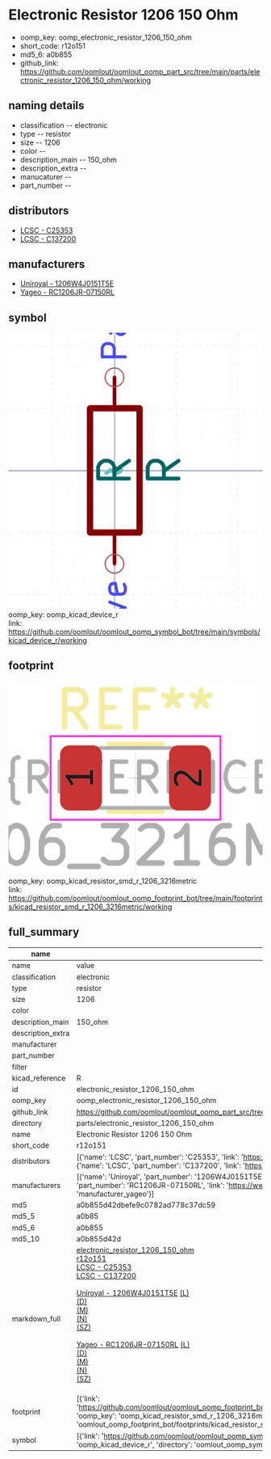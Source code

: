 # Electronic Resistor 1206 150 Ohm

  
* oomp_key: oomp_electronic_resistor_1206_150_ohm 
* short_code: r12o151
* md5_6: a0b855  
* github_link: https://github.com/oomlout/oomlout_oomp_part_src/tree/main/parts/electronic_resistor_1206_150_ohm/working  
## naming details
* classification -- electronic
* type -- resistor
* size -- 1206
* color -- 
* description_main -- 150_ohm
* description_extra -- 
* manucaturer -- 
* part_number -- 

## distributors
* [LCSC - C25353](https://lcsc.com/product-detail/C25353.html)  
* [LCSC - C137200](https://lcsc.com/product-detail/C137200.html)  

## manufacturers
* [Uniroyal - 1206W4J0151T5E]()  
* [Yageo - RC1206JR-07150RL](https://www.yageo.com/en/Chart/Download/pdf/RC1206JR-07150RL)  

## symbol

![](symbol/0/working/working_600.png)  
oomp_key: oomp_kicad_device_r  
link: https://github.com/oomlout/oomlout_oomp_symbol_bot/tree/main/symbols/kicad_device_r/working  

## footprint

![](footprint/0/working/working_600.png)  
oomp_key: oomp_kicad_resistor_smd_r_1206_3216metric  
link: https://github.com/oomlout/oomlout_oomp_footprint_bot/tree/main/footprints/kicad_resistor_smd_r_1206_3216metric/working  

## full_summary
| name | value | 
| --- | --- | 
| name | value | 
| classification | electronic | 
| type | resistor | 
| size | 1206 | 
| color |  | 
| description_main | 150_ohm | 
| description_extra |  | 
| manufacturer |  | 
| part_number |  | 
| filter |  | 
| kicad_reference | R | 
| id | electronic_resistor_1206_150_ohm | 
| oomp_key | oomp_electronic_resistor_1206_150_ohm | 
| github_link | https://github.com/oomlout/oomlout_oomp_part_src/tree/main/parts/electronic_resistor_1206_150_ohm/working | 
| directory | parts/electronic_resistor_1206_150_ohm | 
| name | Electronic Resistor 1206 150 Ohm | 
| short_code | r12o151 | 
| distributors | [{'name': 'LCSC', 'part_number': 'C25353', 'link': 'https://lcsc.com/product-detail/C25353.html', 'id': 'distributor_lcsc'}, {'name': 'LCSC', 'part_number': 'C137200', 'link': 'https://lcsc.com/product-detail/C137200.html', 'id': 'distributor_lcsc'}] | 
| manufacturers | [{'name': 'Uniroyal', 'part_number': '1206W4J0151T5E', 'link': '', 'id': 'manufacturer_uniroyal'}, {'name': 'Yageo', 'part_number': 'RC1206JR-07150RL', 'link': 'https://www.yageo.com/en/Chart/Download/pdf/RC1206JR-07150RL', 'id': 'manufacturer_yageo'}] | 
| md5 | a0b855d42dbefe9c0782ad778c37dc59 | 
| md5_5 | a0b85 | 
| md5_6 | a0b855 | 
| md5_10 | a0b855d42d | 
| markdown_full | [electronic_resistor_1206_150_ohm](https://github.com/oomlout/oomlout_oomp_part_src/tree/main/parts/electronic_resistor_1206_150_ohm/working)<br>[r12o151](https://github.com/oomlout/oomlout_oomp_part_src/tree/main/parts/electronic_resistor_1206_150_ohm/working)<br>[LCSC - C25353<br>](https://lcsc.com/product-detail/C25353.html)[LCSC - C137200<br>](https://lcsc.com/product-detail/C137200.html)<br>[Uniroyal - 1206W4J0151T5E]() [(L)<br>](https://www.lcsc.com/search?q=1206W4J0151T5E)[(D)<br>](https://www.digikey.com/en/products?,keywords=1206W4J0151T5E)[(M)<br>](https://www.mouser.com/Search/Refine?Keyword=1206W4J0151T5E)[(N)<br>](https://www.newark.com/search?st=1206W4J0151T5E)[(SZ)<br>](https://so.szlcsc.com/global.html?k=1206W4J0151T5E)<br>[Yageo - RC1206JR-07150RL](https://www.yageo.com/en/Chart/Download/pdf/RC1206JR-07150RL) [(L)<br>](https://www.lcsc.com/search?q=RC1206JR-07150RL)[(D)<br>](https://www.digikey.com/en/products?,keywords=RC1206JR-07150RL)[(M)<br>](https://www.mouser.com/Search/Refine?Keyword=RC1206JR-07150RL)[(N)<br>](https://www.newark.com/search?st=RC1206JR-07150RL)[(SZ)<br>](https://so.szlcsc.com/global.html?k=RC1206JR-07150RL)<br> | 
| footprint | [{'link': 'https://github.com/oomlout/oomlout_oomp_footprint_bot/tree/main/foootprntss/kicad_resistor_smd_r_1206_3216metric', 'oomp_key': 'oomp_kicad_resistor_smd_r_1206_3216metric', 'directory': 'oomlout_oomp_footprint_bot/footprints/kicad_resistor_smd_r_1206_3216metric//working/working.kicad_mod'}] | 
| symbol | [{'link': 'https://github.com/oomlout/oomlout_oomp_symbol_bot/tree/main/symbols/kicad_device_r', 'oomp_key': 'oomp_kicad_device_r', 'directory': 'oomlout_oomp_symbol_bot/symbols/kicad_device_r//working/working.kicad_sym'}] | 
